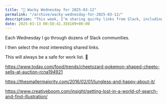 ```yaml
---
title: "🤪 Wacky Wednesday for 2025-03-12"
permalink: "/archive/wacky-wednesday-for-2025-03-12/"
description: "This week, I’m sharing quirky links from Slack, including a Pokémon Cheeto and unique art insights!"
date: 2025-03-13 00:58:41.358109+00:00
---
```


<!-- buttondown-editor-mode: fancy --><p>Each Wednesday I go through dozens of Slack communities.</p><p>I then select the most interesting shared links.</p><p>This will always be a safe for work list. 🙈</p><p><a target="_blank" rel="noopener noreferrer nofollow" href="https://www.today.com/food/trends/cheetozard-pokemon-shaped-cheeto-sells-at-auction-rcna194921">https://www.today.com/food/trends/cheetozard-pokemon-shaped-cheeto-sells-at-auction-rcna194921</a></p><p><a target="_blank" rel="noopener noreferrer nofollow" href="https://thesmallermajority.com/2016/02/01/lungless-and-happy-about-it/">https://thesmallermajority.com/2016/02/01/lungless-and-happy-about-it/</a></p><p><a target="_blank" rel="noopener noreferrer nofollow" href="https://www.creativeboom.com/insight/getting-lost-in-a-world-of-search-and-find-illustration/">https://www.creativeboom.com/insight/getting-lost-in-a-world-of-search-and-find-illustration/</a></p>